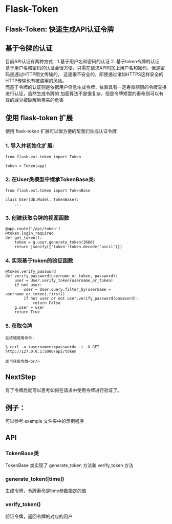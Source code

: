 Flask-Token
===
## Flask-Token: 快速生成API认证令牌<br/>

## 基于令牌的认证<br/>
目前API认证有两种方式：1.基于用户名和密码的认证 2. 基于token令牌的认证<br/>
基于用户名和密码的认证会很方便，只需在请求API时加上用户名和密码，但是密码是通过HTTP明文传输的，
这是很不安全的，即使通过诸如HTTPS这样安全的HTTP传输也有被盗用的风险。<br/>
而基于令牌的认证则是依据用户信息生成令牌，依靠具有一定寿命期限的令牌交换进行认证，虽然生成令牌的
加密算法不是很复杂，但是令牌短暂的寿命则可以有效的减少被破解后带来的危害<br/>

## 使用 flask-token 扩展<br/>
使用 flask-token 扩展可以很方便的帮我们生成认证令牌<br/>
### 1. 导入并初始化扩展:

    from flask.ext.token import Token

    token = Token(app)

### 2. 在User类模型中继承TokenBase类:

    from flask.ext.token import TokenBase

    class User(db.Model, TokenBase):
        ...

### 3. 创建获取令牌的视图函数

    @app.route('/api/token')
    @token.login_required
    def get_token():
        token = g.user.generate_token(3600)
        return jsonify({'token':token.decode('ascii')})

### 4. 实现基于token的验证函数

    @token.verify_password
    def verify_password(username_or_token, password):
        user = User.verify_token(username_or_token)
        if not user:
            user = User.query.filter_by(username = username_or_token).first()
            if not user or not user.verify_password(password):
                return False
        g.user = user
        return True

### 5. 获取令牌

    在终端使用命令:

    $ curl -u <username>:<password> -i -X GET http://127.0.0.1:5000/api/token

    即可获取令牌<br/>


## NextStep
有了令牌后就可以思考如何在请求中使用令牌进行验证了。<br/>


## 例子：
可以参考 example 文件夹中的示例程序<br/>


## API
### TokenBase类
TokenBase 类实现了 generate_token 方法和 verify_token 方法<br/>

### generate_token([time])
生成令牌，令牌寿命是time参数指定的值<br/>

### verify_token()
验证令牌，返回令牌的对应的用户<br/>
